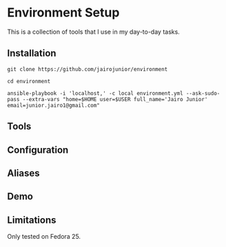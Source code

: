 # Environment Setup

This is a collection of tools that I use in my day-to-day tasks.

## Installation

`git clone https://github.com/jairojunior/environment`

`cd environment`

`ansible-playbook -i 'localhost,' -c local environment.yml --ask-sudo-pass --extra-vars "home=$HOME user=$USER full_name='Jairo Junior' email=junior.jairo1@gmail.com"`

## Tools

## Configuration

## Aliases

## Demo

## Limitations

Only tested on Fedora 25.
